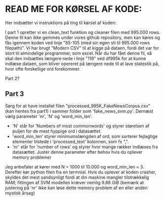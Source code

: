 # READ ME FOR KØRSEL AF KODE:
Her indsætter vi instruktions på ting til kørsel af koden:

I part 1 opretter vi en clean_text funktion og cleaner filen med 995.000 rows. Denne fil kan ikke gemmes under vores github repository, men kan køres og fås igennem koden ved linje "85-105 (med sin egen sti til 995.000 rows filepath)". Vi har brugt "Modern CSV" til at kigge på dataen, fordi det var for stort til almindelige programmer, som excel. Når du har fået denne fil, så skal den indsættes længere nede i linje "119" ved df995k for at kunne indlæse dataen, som bliver opereret på længere nede til at lave statestik på, hvor ofte forskellige ord forekommer.

Part 2?

## Part 3
Sørg for at have installet filen "processed_995K_FakeNewsCorpus.csv" (kan hentes fra part1) i sammer folder som 'fake_news_svm.py'. Dernæst vælg parameter 'nr', 'N' og 'word_min_len'. 
- 'N' står for 'Numbers of most commonwords' og styrer størelsen af puljen for de mest hyppige ord i datasættet.
- 'word_min_len' styrer minimumslængden af ord, som sorterer fejlagtige elementer tilstede i 'processed_text' kolonnen, som fx ",".
- 'nr' står for 'number of rows' og styrer hvor mange rækker indlæses fra datasættet. Juster denne parameter efter behov hvis du oplever memory problemer

Jeg anbefaler at kører med N = 1000 til 10.000 og word_min_len = 3. Derefter kør python filen fra en termnial. Hvis du oplever at koden crasher, skyldes det mest sandsynligt fordi at din maskine mangler tilstrækkelig RAM; fittingen af SVM modellen kræver nemlig 9.88 GiB (bemærk at justering på 'nr' ikke kan løse dette memory problem af en eller anden mystisk årsag)

